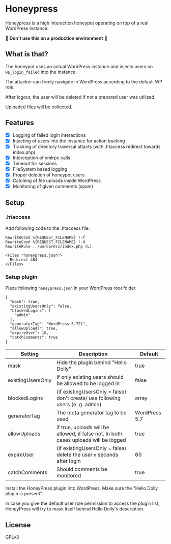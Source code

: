 # Honeypress

Honeypress is a high interaction honeypot operating on top of a real WordPress instance.

🛑 **Don't use this on a production environment** 🛑 

## What is that?

The honeypot uses an actual WordPress instance and injects users on `wp_login_failed` into the instance.

The attacker can freely navigate in WordPress according to the default WP role.

After logout, the user will be deleted if not a prepared user was utilized.

Uploaded files will be collected.

## Features

- [x] Logging of failed login interactions
- [x] Injecting of users into the instance for action tracking
- [x] Tracking of directory traversal attacts (with .htaccess redirect towards index.php)
- [x] Interception of xmlrpc calls
- [x] Timeout for sessions
- [x] FileSystem based logging
- [X] Proper deletion of honeypot users
- [x] Catching of file uploads inside WordPress
- [x] Monitoring of given comments (spam)

## Setup

### .htaccess

Add following code to the .htaccess file:

```
RewriteCond %{REQUEST_FILENAME} !-f
RewriteCond %{REQUEST_FILENAME} !-d
RewriteRule . /wordpress/index.php [L]

<Files "honeypress.json">  
  Redirect 404
</Files>
```

### Setup plugin


Place following `honeypress.json` in your WordPress root folder.

```
{
  "mask": true,
  "existingUsersOnly": false,
  "blockedLogins": [
    "admin"
  ],
  "generatorTag": "WordPress 5.721",
  "allowUploads": true,
  "expireUser": 10,
  "catchComments": true
}
```
|Setting|Description|Default|
|---|---|--|
|mask|Hide the plugin behind "Hello Dolly"|true|
|existingUsersOnly|If only existing users should be allowed to be logged in|false|
|blockedLogins|(if existingUsersOnly = false) don't create/ use following users (e. g. admin)| array|
|generatorTag|The meta generator tag to be used|WordPress 5.7|
|allowUploads|if true, uploads will be allowed, if false not. In both cases uploads will be logged|true|
|expireUser|(if existingUsersOnly = false) delete the user `n` seconds after login|60|
|catchComments|Should comments be monitored|true|

Install the HoneyPress plugin into WordPress. Make sure the "Hello Dolly plugin is present". 

In case you give the default user role permission to access the plugin list, HoneyPress will try to mask itself behind Hello Dolly's description.


## License

GPLv3